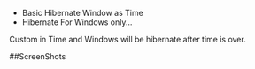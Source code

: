 - Basic Hibernate Window as Time
- Hibernate For Windows only...

<p> Custom in Time and Windows will be hibernate after time is over.</p>

##ScreenShots
